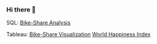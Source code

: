 ### Hi there 👋


SQL: [Bike-Share Analysis](https://github.com/tonytian98/shared_bike_analysis/blob/main/SQL_Analysis.md)

Tableau: [Bike-Share Visualization]()       [World Happiness Index](https://public.tableau.com/app/profile/tianzongyue/viz/WorldHappinessIndexMap_16574928056100/Sheet24#1)


<!--
**tonytian98/tonytian98** is a ✨ _special_ ✨ repository because its `README.md` (this file) appears on your GitHub profile.

Here are some ideas to get you started:

- 🔭 I’m currently working on ...
- 🌱 I’m currently learning ...
- 👯 I’m looking to collaborate on ...
- 🤔 I’m looking for help with ...
- 💬 Ask me about ...
- 📫 How to reach me: ...
- 😄 Pronouns: ...
- ⚡ Fun fact: ...
-->
